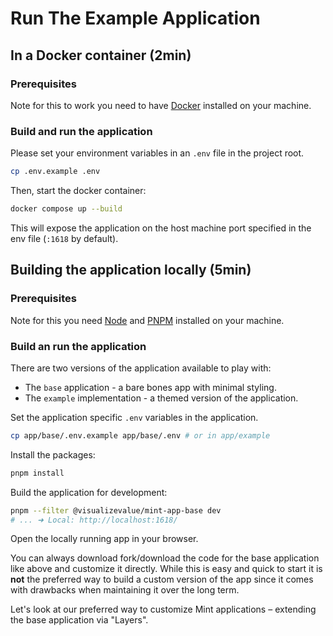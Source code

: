 # Run The Example Application

## In a Docker container (2min)

### Prerequisites

Note for this to work you need to have [Docker](https://www.docker.com) installed on your machine.

### Build and run the application

Please set your environment variables in an `.env` file in the project root.

```sh
cp .env.example .env
```

Then, start the docker container:

```sh
docker compose up --build
```

This will expose the application on the host machine port specified in the
env file (`:1618` by default).

## Building the application locally (5min)

### Prerequisites

Note for this you need [Node](https://nodejs.org/en) and
[PNPM](https://pnpm.io/) installed on your machine.

### Build an run the application

There are two versions of the application available to play with:

- The `base` application - a bare bones app with minimal styling.
- The `example` implementation - a themed version of the application.

Set the application specific `.env` variables in the application.

```sh
cp app/base/.env.example app/base/.env # or in app/example
```

Install the packages:

```bash
pnpm install
```

Build the application for development:

```bash
pnpm --filter @visualizevalue/mint-app-base dev
# ... ➜ Local: http://localhost:1618/
```

Open the locally running app in your browser.

You can always download fork/download the code for the base application like above
and customize it directly. While this is easy and quick to start it is **not**
the preferred way to build a custom version of the app since it
comes with drawbacks when maintaining it over the long term.

Let's look at our preferred way to customize Mint applications –
extending the base application via "Layers".
